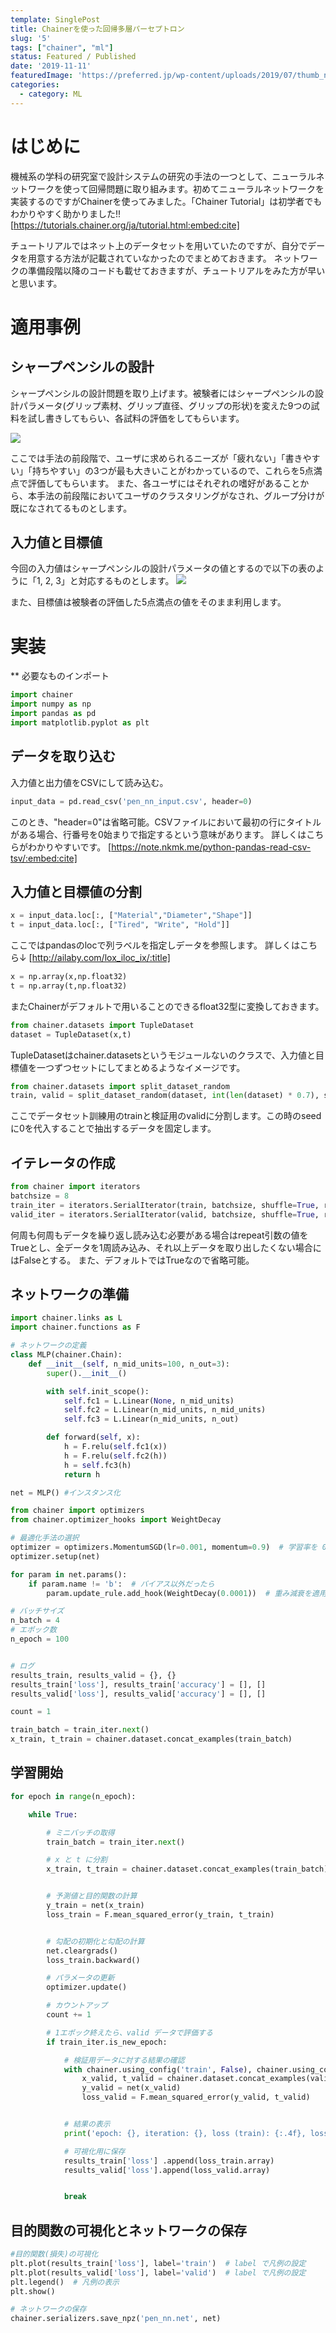 ```yaml
---
template: SinglePost
title: Chainerを使った回帰多層パーセプトロン
slug: '5'
tags: ["chainer", "ml"]
status: Featured / Published
date: '2019-11-11'
featuredImage: 'https://preferred.jp/wp-content/uploads/2019/07/thumb_news_logo_chainer.jpg'
categories:
  - category: ML
---
```


# はじめに
機械系の学科の研究室で設計システムの研究の手法の一つとして、ニューラルネットワークを使って回帰問題に取り組みます。初めてニューラルネットワークを実装するのですがChainerを使ってみました。「Chainer Tutorial」は初学者でもわかりやすく助かりました!![https://tutorials.chainer.org/ja/tutorial.html:embed:cite]

チュートリアルではネット上のデータセットを用いていたのですが、自分でデータを用意する方法が記載されていなかったのでまとめておきます。
ネットワークの準備段階以降のコードも載せておきますが、チュートリアルをみた方が早いと思います。


# 適用事例
## シャープペンシルの設計
シャープペンシルの設計問題を取り上げます。被験者にはシャープペンシルの設計パラメータ(グリップ素材、グリップ直径、グリップの形状)を変えた9つの試料を試し書きしてもらい、各試料の評価をしてもらいます。

![](https://cdn-ak.f.st-hatena.com/images/fotolife/k/kent34/20191111/20191111111757.jpg)

ここでは手法の前段階で、ユーザに求められるニーズが「疲れない」「書きやすい」「持ちやすい」の3つが最も大きいことがわかっているので、これらを5点満点で評価してもらいます。
また、各ユーザにはそれぞれの嗜好があることから、本手法の前段階においてユーザのクラスタリングがなされ、グループ分けが既になされてるものとします。

## 入力値と目標値
今回の入力値はシャープペンシルの設計パラメータの値とするので以下の表のように「1, 2, 3」と対応するものとします。
![](https://cdn-ak.f.st-hatena.com/images/fotolife/k/kent34/20191111/20191111112603.png)

また、目標値は被験者の評価した5点満点の値をそのまま利用します。

# 実装
** 必要なものインポート
``` python
import chainer
import numpy as np
import pandas as pd
import matplotlib.pyplot as plt
```

## データを取り込む
入力値と出力値をCSVにして読み込む。
``` python
input_data = pd.read_csv('pen_nn_input.csv', header=0)
```

このとき、"header=0"は省略可能。CSVファイルにおいて最初の行にタイトルがある場合、行番号を0始まりで指定するという意味があります。
詳しくはこちらがわかりやすいです。
[https://note.nkmk.me/python-pandas-read-csv-tsv/:embed:cite]

## 入力値と目標値の分割
``` python
x = input_data.loc[:, ["Material","Diameter","Shape"]]
t = input_data.loc[:, ["Tired", "Write", "Hold"]]
```

ここではpandasのlocで列ラベルを指定しデータを参照します。
詳しくはこちら↓
[http://ailaby.com/lox_iloc_ix/:title]

``` python
x = np.array(x,np.float32)
t = np.array(t,np.float32)
```

またChainerがデフォルトで用いることのできるfloat32型に変換しておきます。

``` python
from chainer.datasets import TupleDataset
dataset = TupleDataset(x,t) 
```

TupleDatasetはchainer.datasetsというモジュールないのクラスで、入力値と目標値を一つずつセットにしてまとめるようなイメージです。

``` python
from chainer.datasets import split_dataset_random
train, valid = split_dataset_random(dataset, int(len(dataset) * 0.7), seed=0) 
```
ここでデータセット訓練用のtrainと検証用のvalidに分割します。この時のseedに0を代入することで抽出するデータを固定します。

## イテレータの作成
``` python
from chainer import iterators
batchsize = 8
train_iter = iterators.SerialIterator(train, batchsize, shuffle=True, repeat=True)
valid_iter = iterators.SerialIterator(valid, batchsize, shuffle=True, repeat=True)
```
何周も何周もデータを繰り返し読み込む必要がある場合はrepeat引数の値をTrueとし、全データを1周読み込み、それ以上データを取り出したくない場合にはFalseとする。
また、デフォルトではTrueなので省略可能。

## ネットワークの準備
``` python
import chainer.links as L
import chainer.functions as F

# ネットワークの定義
class MLP(chainer.Chain):
    def __init__(self, n_mid_units=100, n_out=3):
        super().__init__()

        with self.init_scope():
            self.fc1 = L.Linear(None, n_mid_units)
            self.fc2 = L.Linear(n_mid_units, n_mid_units)
            self.fc3 = L.Linear(n_mid_units, n_out)

        def forward(self, x):
            h = F.relu(self.fc1(x))
            h = F.relu(self.fc2(h))
            h = self.fc3(h)
            return h

net = MLP() #インスタンス化

from chainer import optimizers
from chainer.optimizer_hooks import WeightDecay

# 最適化手法の選択
optimizer = optimizers.MomentumSGD(lr=0.001, momentum=0.9)  # 学習率を 0.01 に設定
optimizer.setup(net)

for param in net.params():
    if param.name != 'b':  # バイアス以外だったら
        param.update_rule.add_hook(WeightDecay(0.0001))  # 重み減衰を適用

# バッチサイズ
n_batch = 4
# エポック数
n_epoch = 100


# ログ
results_train, results_valid = {}, {}
results_train['loss'], results_train['accuracy'] = [], []
results_valid['loss'], results_valid['accuracy'] = [], []

count = 1

train_batch = train_iter.next()
x_train, t_train = chainer.dataset.concat_examples(train_batch)

```


## 学習開始
``` python
for epoch in range(n_epoch):

    while True:

        # ミニバッチの取得
        train_batch = train_iter.next()

        # x と t に分割
        x_train, t_train = chainer.dataset.concat_examples(train_batch)


        # 予測値と目的関数の計算
        y_train = net(x_train)
        loss_train = F.mean_squared_error(y_train, t_train)


        # 勾配の初期化と勾配の計算
        net.cleargrads()
        loss_train.backward()

        # パラメータの更新
        optimizer.update()

        # カウントアップ
        count += 1

        # 1エポック終えたら、valid データで評価する
        if train_iter.is_new_epoch:

            # 検証用データに対する結果の確認
            with chainer.using_config('train', False), chainer.using_config('enable_backprop', False):
                x_valid, t_valid = chainer.dataset.concat_examples(valid)
                y_valid = net(x_valid)
                loss_valid = F.mean_squared_error(y_valid, t_valid)


            # 結果の表示
            print('epoch: {}, iteration: {}, loss (train): {:.4f}, loss (valid): {:.4f}'.format(epoch, count, loss_train.array.mean(), loss_valid.array.mean()))

            # 可視化用に保存
            results_train['loss'] .append(loss_train.array)
            results_valid['loss'].append(loss_valid.array)


            break
```

## 目的関数の可視化とネットワークの保存
``` python
#目的関数(損失)の可視化
plt.plot(results_train['loss'], label='train')  # label で凡例の設定
plt.plot(results_valid['loss'], label='valid')  # label で凡例の設定
plt.legend()  # 凡例の表示
plt.show()

# ネットワークの保存
chainer.serializers.save_npz('pen_nn.net', net)
```

